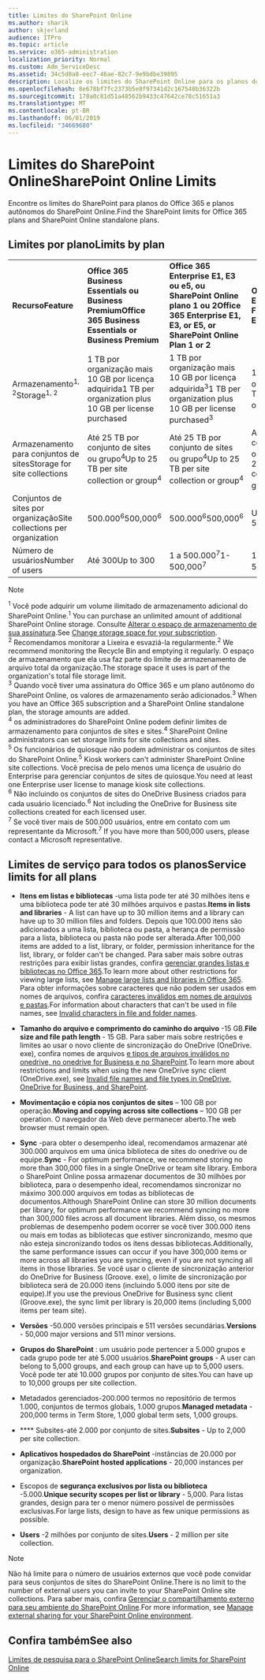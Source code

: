 ```yaml
---
title: Limites do SharePoint Online
ms.author: sharik
author: skjerland
audience: ITPro
ms.topic: article
ms.service: o365-administration
localization_priority: Normal
ms.custom: Adm_ServiceDesc
ms.assetid: 34c5d8a8-eec7-46ae-82c7-9e9bdbe39895
description: Localize os limites do SharePoint Online para os planos do Office 365 Enterprise e os planos autônomos.
ms.openlocfilehash: 8e678bf7fc2373b5e8f97341d2c167548b36322b
ms.sourcegitcommit: 178a0c81d51a48562b9433c47642ce78c51651a3
ms.translationtype: MT
ms.contentlocale: pt-BR
ms.lasthandoff: 06/01/2019
ms.locfileid: "34669680"
---
```

# <a name="sharepoint-online-limits"></a><span data-ttu-id="0e524-103">Limites do SharePoint Online</span><span class="sxs-lookup"><span data-stu-id="0e524-103">SharePoint Online Limits</span></span>

<span data-ttu-id="0e524-104">Encontre os limites do SharePoint para planos do Office 365 e planos autônomos do SharePoint Online.</span><span class="sxs-lookup"><span data-stu-id="0e524-104">Find the SharePoint limits for Office 365 plans and SharePoint Online standalone plans.</span></span>
  
## <a name="limits-by-plan"></a><span data-ttu-id="0e524-105">Limites por plano</span><span class="sxs-lookup"><span data-stu-id="0e524-105">Limits by plan</span></span>

|||||
|:-----|:-----|:-----|:-----|
|<span data-ttu-id="0e524-106">**Recurso**</span><span class="sxs-lookup"><span data-stu-id="0e524-106">**Feature**</span></span> <br/> |<span data-ttu-id="0e524-107">**Office 365 Business Essentials ou Business Premium**</span><span class="sxs-lookup"><span data-stu-id="0e524-107">**Office 365 Business Essentials or Business Premium**</span></span> <br/> |<span data-ttu-id="0e524-108">**Office 365 Enterprise E1, E3 ou e5, ou SharePoint Online plano 1 ou 2**</span><span class="sxs-lookup"><span data-stu-id="0e524-108">**Office 365 Enterprise E1, E3, or E5, or SharePoint Online Plan 1 or 2**</span></span> <br/> | <span data-ttu-id="0e524-109">**Office 365 Enterprise F1**</span><span class="sxs-lookup"><span data-stu-id="0e524-109">**Office 365 Enterprise F1**</span></span> <br/> |
|<span data-ttu-id="0e524-110">Armazenamento<sup>1, 2</sup></span><span class="sxs-lookup"><span data-stu-id="0e524-110">Storage<sup>1, 2</sup></span></span> <br/> |<span data-ttu-id="0e524-111">1 TB por organização mais 10 GB por licença adquirida</span><span class="sxs-lookup"><span data-stu-id="0e524-111">1 TB per organization plus 10 GB per license purchased</span></span>  <br/> |<span data-ttu-id="0e524-112">1 TB por organização mais 10 GB por licença adquirida<sup>3</sup></span><span class="sxs-lookup"><span data-stu-id="0e524-112">1 TB per organization plus 10 GB per license purchased<sup>3</sup></span></span> <br/> |<span data-ttu-id="0e524-113">1 TB por organização <sup>3</sup></span><span class="sxs-lookup"><span data-stu-id="0e524-113">1 TB per organization <sup>3</sup></span></span> <br/> |
|<span data-ttu-id="0e524-114">Armazenamento para conjuntos de sites</span><span class="sxs-lookup"><span data-stu-id="0e524-114">Storage for site collections</span></span>  <br/> |<span data-ttu-id="0e524-115">Até 25 TB por conjunto de sites ou grupo<sup>4</sup></span><span class="sxs-lookup"><span data-stu-id="0e524-115">Up to 25 TB per site collection or group<sup>4</sup></span></span> <br/> |<span data-ttu-id="0e524-116">Até 25 TB por conjunto de sites ou grupo<sup>4</sup></span><span class="sxs-lookup"><span data-stu-id="0e524-116">Up to 25 TB per site collection or group<sup>4</sup></span></span> <br/> |<span data-ttu-id="0e524-117">Até 25 TB por conjunto de sites ou grupo<sup>5</sup></span><span class="sxs-lookup"><span data-stu-id="0e524-117">Up to 25 TB per site collection or group<sup>5</sup></span></span> <br/> |
|<span data-ttu-id="0e524-118">Conjuntos de sites por organização</span><span class="sxs-lookup"><span data-stu-id="0e524-118">Site collections per organization</span></span>  <br/> |<span data-ttu-id="0e524-119">500.000<sup>6</sup></span><span class="sxs-lookup"><span data-stu-id="0e524-119">500,000<sup>6</sup></span></span> <br/> |<span data-ttu-id="0e524-120">500.000<sup>6</sup></span><span class="sxs-lookup"><span data-stu-id="0e524-120">500,000<sup>6</sup></span></span> <br/> |<span data-ttu-id="0e524-121">US$ 500.000</span><span class="sxs-lookup"><span data-stu-id="0e524-121">500,000</span></span><br/> |
|<span data-ttu-id="0e524-122">Número de usuários</span><span class="sxs-lookup"><span data-stu-id="0e524-122">Number of users</span></span>  <br/> |<span data-ttu-id="0e524-123">Até 300</span><span class="sxs-lookup"><span data-stu-id="0e524-123">Up to 300</span></span>  <br/> |<span data-ttu-id="0e524-124">1 a 500.000<sup>7</sup></span><span class="sxs-lookup"><span data-stu-id="0e524-124">1- 500,000<sup>7</sup></span></span> <br/> |<span data-ttu-id="0e524-125">1 a 500.000<sup>7</sup></span><span class="sxs-lookup"><span data-stu-id="0e524-125">1- 500,000<sup>7</sup></span></span> <br/> |
   
> [!NOTE]
> <span data-ttu-id="0e524-126"><sup>1</sup> Você pode adquirir um volume ilimitado de armazenamento adicional do SharePoint Online.</span><span class="sxs-lookup"><span data-stu-id="0e524-126"><sup>1</sup> You can purchase an unlimited amount of additional SharePoint Online storage.</span></span> <span data-ttu-id="0e524-127">Consulte [Alterar o espaço de armazenamento de sua assinatura](https://support.office.com/article/96EA3533-DE64-4B01-839A-C560875A662C).</span><span class="sxs-lookup"><span data-stu-id="0e524-127">See [Change storage space for your subscription](https://support.office.com/article/96EA3533-DE64-4B01-839A-C560875A662C).</span></span> 
<br/><span data-ttu-id="0e524-128"><sup>2</sup> Recomendamos monitorar a Lixeira e esvaziá-la regularmente.</span><span class="sxs-lookup"><span data-stu-id="0e524-128"><sup>2</sup> We recommend monitoring the Recycle Bin and emptying it regularly.</span></span> <span data-ttu-id="0e524-129">O espaço de armazenamento que ela usa faz parte do limite de armazenamento de arquivo total da organização.</span><span class="sxs-lookup"><span data-stu-id="0e524-129">The storage space it uses is part of the organization's total file storage limit.</span></span> 
<br/> <span data-ttu-id="0e524-130"><sup>3</sup> Quando você tiver uma assinatura do Office 365 e um plano autônomo do SharePoint Online, os valores de armazenamento serão adicionados.</span><span class="sxs-lookup"><span data-stu-id="0e524-130"><sup>3</sup> When you have an Office 365 subscription and a SharePoint Online standalone plan, the storage amounts are added.</span></span> 
<br/><span data-ttu-id="0e524-131"><sup>4</sup> os administradores do SharePoint Online podem definir limites de armazenamento para conjuntos de sites e sites.</span><span class="sxs-lookup"><span data-stu-id="0e524-131"><sup>4</sup> SharePoint Online administrators can set storage limits for site collections and sites.</span></span>
<br/> <span data-ttu-id="0e524-132"><sup>5</sup> Os funcionários de quiosque não podem administrar os conjuntos de sites do SharePoint Online.</span><span class="sxs-lookup"><span data-stu-id="0e524-132"><sup>5</sup> Kiosk workers can't administer SharePoint Online site collections.</span></span> <span data-ttu-id="0e524-133">Você precisa de pelo menos uma licença de usuário do Enterprise para gerenciar conjuntos de sites de quiosque.</span><span class="sxs-lookup"><span data-stu-id="0e524-133">You need at least one Enterprise user license to manage kiosk site collections.</span></span> 
<br/> <span data-ttu-id="0e524-134"><sup>6</sup> Não incluindo os conjuntos de sites do OneDrive Business criados para cada usuário licenciado.</span><span class="sxs-lookup"><span data-stu-id="0e524-134"><sup>6</sup> Not including the OneDrive for Business site collections created for each licensed user.</span></span> 
<br/><span data-ttu-id="0e524-135"><sup>7</sup> Se você tiver mais de 500.000 usuários, entre em contato com um representante da Microsoft.</span><span class="sxs-lookup"><span data-stu-id="0e524-135"><sup>7</sup> If you have more than 500,000 users, please contact a Microsoft representative.</span></span> 
  

  
## <a name="service-limits-for-all-plans"></a><span data-ttu-id="0e524-136">Limites de serviço para todos os planos</span><span class="sxs-lookup"><span data-stu-id="0e524-136">Service limits for all plans</span></span>

- <span data-ttu-id="0e524-137">**Itens em listas e bibliotecas** -uma lista pode ter até 30 milhões itens e uma biblioteca pode ter até 30 milhões arquivos e pastas.</span><span class="sxs-lookup"><span data-stu-id="0e524-137">**Items in lists and libraries** - A list can have up to 30 million items and a library can have up to 30 million files and folders.</span></span> <span data-ttu-id="0e524-138">Depois que 100.000 itens são adicionados a uma lista, biblioteca ou pasta, a herança de permissão para a lista, biblioteca ou pasta não pode ser alterada.</span><span class="sxs-lookup"><span data-stu-id="0e524-138">After 100,000 items are added to a list, library, or folder, permission inheritance for the list, library, or folder can't be changed.</span></span> <span data-ttu-id="0e524-139">Para saber mais sobre outras restrições para exibir listas grandes, confira [gerenciar grandes listas e bibliotecas no Office 365](https://support.office.com/article/b4038448-ec0e-49b7-b853-679d3d8fb784).</span><span class="sxs-lookup"><span data-stu-id="0e524-139">To learn more about other restrictions for viewing large lists, see [Manage large lists and libraries in Office 365](https://support.office.com/article/b4038448-ec0e-49b7-b853-679d3d8fb784).</span></span> <span data-ttu-id="0e524-140">Para obter informações sobre caracteres que não podem ser usados em nomes de arquivos, confira [caracteres inválidos em nomes de arquivos e pastas](https://support.office.com/article/64883a5d-228e-48f5-b3d2-eb39e07630fa).</span><span class="sxs-lookup"><span data-stu-id="0e524-140">For information about characters that can't be used in file names, see [Invalid characters in file and folder names](https://support.office.com/article/64883a5d-228e-48f5-b3d2-eb39e07630fa).</span></span>

- <span data-ttu-id="0e524-141">**Tamanho do arquivo e comprimento do caminho do arquivo** -15 GB.</span><span class="sxs-lookup"><span data-stu-id="0e524-141">**File size and file path length** - 15 GB.</span></span> <span data-ttu-id="0e524-142">Para saber mais sobre restrições e limites ao usar o novo cliente de sincronização do OneDrive (OneDrive. exe), confira nomes de arquivos [e tipos de arquivos inválidos no onedrive, no onedrive for Business e no SharePoint](https://support.office.com/article/64883a5d-228e-48f5-b3d2-eb39e07630fa).</span><span class="sxs-lookup"><span data-stu-id="0e524-142">To learn more about restrictions and limits when using the new OneDrive sync client (OneDrive.exe), see [Invalid file names and file types in OneDrive, OneDrive for Business, and SharePoint](https://support.office.com/article/64883a5d-228e-48f5-b3d2-eb39e07630fa).</span></span>

- <span data-ttu-id="0e524-143">**Movimentação e cópia nos conjuntos de sites** – 100 GB por operação.</span><span class="sxs-lookup"><span data-stu-id="0e524-143">**Moving and copying across site collections** – 100 GB per operation.</span></span> <span data-ttu-id="0e524-144">O navegador da Web deve permanecer aberto.</span><span class="sxs-lookup"><span data-stu-id="0e524-144">The web browser must remain open.</span></span>

- <span data-ttu-id="0e524-145">**Sync** -para obter o desempenho ideal, recomendamos armazenar até 300.000 arquivos em uma única biblioteca de sites do onedrive ou de equipe.</span><span class="sxs-lookup"><span data-stu-id="0e524-145">**Sync** - For optimum performance, we recommend storing no more than 300,000 files in a single OneDrive or team site library.</span></span> <span data-ttu-id="0e524-146">Embora o SharePoint Online possa armazenar documentos de 30 milhões por biblioteca, para o desempenho ideal, recomendamos sincronizar no máximo 300.000 arquivos em todas as bibliotecas de documentos.</span><span class="sxs-lookup"><span data-stu-id="0e524-146">Although SharePoint Online can store 30 million documents per library, for optimum performance we recommend syncing no more than 300,000 files across all document libraries.</span></span> <span data-ttu-id="0e524-147">Além disso, os mesmos problemas de desempenho podem ocorrer se você tiver 300.000 itens ou mais em todas as bibliotecas que estiver sincronizando, mesmo que não esteja sincronizando todos os itens dessas bibliotecas.</span><span class="sxs-lookup"><span data-stu-id="0e524-147">Additionally, the same performance issues can occur if you have 300,000 items or more across all libraries you are syncing, even if you are not syncing all items in those libraries.</span></span> <span data-ttu-id="0e524-148">Se você usar o cliente de sincronização anterior do OneDrive for Business (Groove. exe), o limite de sincronização por biblioteca será de 20.000 itens (incluindo 5.000 itens por site de equipe).</span><span class="sxs-lookup"><span data-stu-id="0e524-148">If you use the previous OneDrive for Business sync client (Groove.exe), the sync limit per library is 20,000 items (including 5,000 items per team site).</span></span>

- <span data-ttu-id="0e524-149">**Versões** -50.000 versões principais e 511 versões secundárias.</span><span class="sxs-lookup"><span data-stu-id="0e524-149">**Versions** - 50,000 major versions and 511 minor versions.</span></span>

- <span data-ttu-id="0e524-150">**Grupos do SharePoint** : um usuário pode pertencer a 5.000 grupos e cada grupo pode ter até 5.000 usuários.</span><span class="sxs-lookup"><span data-stu-id="0e524-150">**SharePoint groups** - A user can belong to 5,000 groups, and each group can have up to 5,000 users.</span></span> <span data-ttu-id="0e524-151">Você pode ter até 10.000 grupos por conjunto de sites.</span><span class="sxs-lookup"><span data-stu-id="0e524-151">You can have up to 10,000 groups per site collection.</span></span>

- <span data-ttu-id="0e524-152">Metadados gerenciados-200.000 termos no repositório de termos 1.000, conjuntos de termos globais, 1.000 grupos.</span><span class="sxs-lookup"><span data-stu-id="0e524-152">**Managed metadata** - 200,000 terms in Term Store, 1,000 global term sets, 1,000 groups.</span></span>

- <span data-ttu-id="0e524-153">\*\*\*\* Subsites-até 2.000 por conjunto de sites.</span><span class="sxs-lookup"><span data-stu-id="0e524-153">**Subsites** - Up to 2,000 per site collection.</span></span>

- <span data-ttu-id="0e524-154">**Aplicativos hospedados do SharePoint** -instâncias de 20.000 por organização.</span><span class="sxs-lookup"><span data-stu-id="0e524-154">**SharePoint hosted applications** - 20,000 instances per organization.</span></span>

- <span data-ttu-id="0e524-155">Escopos de **segurança exclusivos por lista ou biblioteca** -5.000.</span><span class="sxs-lookup"><span data-stu-id="0e524-155">**Unique security scopes per list or library** - 5,000.</span></span> <span data-ttu-id="0e524-156">Para listas grandes, design para ter o menor número possível de permissões exclusivas.</span><span class="sxs-lookup"><span data-stu-id="0e524-156">For large lists, design to have as few unique permissions as possible.</span></span>

- <span data-ttu-id="0e524-157">**Users** -2 milhões por conjunto de sites.</span><span class="sxs-lookup"><span data-stu-id="0e524-157">**Users** - 2 million per site collection.</span></span>

> [!NOTE]
> <span data-ttu-id="0e524-158">Não há limite para o número de usuários externos que você pode convidar para seus conjuntos de sites do SharePoint Online.</span><span class="sxs-lookup"><span data-stu-id="0e524-158">There is no limit to the number of external users you can invite to your SharePoint Online site collections.</span></span> <span data-ttu-id="0e524-159">Para saber mais, confira [Gerenciar o compartilhamento externo para seu ambiente do SharePoint Online](/sharepoint/external-sharing-overview).</span><span class="sxs-lookup"><span data-stu-id="0e524-159">For more information, see [Manage external sharing for your SharePoint Online environment](/sharepoint/external-sharing-overview).</span></span>

## <a name="see-also"></a><span data-ttu-id="0e524-160">Confira também</span><span class="sxs-lookup"><span data-stu-id="0e524-160">See also</span></span>

[<span data-ttu-id="0e524-161">Limites de pesquisa para o SharePoint Online</span><span class="sxs-lookup"><span data-stu-id="0e524-161">Search limits for SharePoint Online</span></span>](/sharepoint/search-limits)
